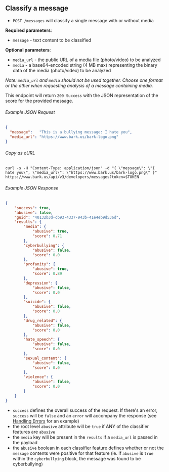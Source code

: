 Classify a message
---------------

* `POST /messages` will classify a single message with or without media

**Required parameters**:

* `message` - text content to be classified

**Optional parameters**:

* `media_url` - the public URL of a media file (photo/video) to be analyzed
* `media` - a base64-encoded string (4 MB max) representing the binary data of the media (photo/video) to be analyzed

_Note: `media_url` and `media` should not be used together. Choose one format
or the other when requesting analysis of a message containing media._

This endpoint will return `200 Success` with the JSON representation of the score for the provided message.

###### Example JSON Request

```json
{
  "message":   "This is a bullying message: I hate you",
  "media_url": "https://www.bark.us/bark-logo.png"
}
```

###### Copy as cURL

``` shell
curl -s -H "Content-Type: application/json" -d "{ \"message\": \"I hate you\", \"media_url\": \"https://www.bark.us/bark-logo.png\" }" https://www.bark.us/api/v3/developers/messages?token=$TOKEN
```

###### Example JSON Response

```json
{
    "success": true,
    "abusive": false,
    "guid": "40132b3d-cb93-4337-943b-41e4eb9d536d",
    "results": {
        "media": {
            "abusive": true,
            "score": 0.71
        },
        "cyberbullying": {
            "abusive": false,
            "score": 0.0
        },
        "profanity": {
            "abusive": true,
            "score": 0.89
        },
        "depression": {
            "abusive": false,
            "score": 0.0
        },
        "suicide": {
            "abusive": false,
            "score": 0.0
        },
        "drug_related": {
            "abusive": false,
            "score": 0.0
        },
        "hate_speech": {
            "abusive": false,
            "score": 0.0
        },
        "sexual_content": {
            "abusive": false,
            "score": 0.0
        },
        "violence": {
            "abusive": false,
            "score": 0.0
        }
    }
}
```

- `success` defines the overall success of the request. If there's an error,
    `success` will be `false` and an `error` will accompany the response (see
    [Handling
    Errors](https://github.com/Bark-us/developer-api-docs#handling-errors) for an
    example)
- the root level `abusive` attribute will be `true` if ANY of the classifier
    features are `abusive`
- the `media` key will be present in the `results` if a `media_url` is passed
    in the payload
- the `abusive` boolean in each classifier feature defines whether or not the
    `message` contents were positive for that feature (ie. if `abusive` is
    `true` within the `cyberbullying` block, the message was found to be
    cyberbullying)
